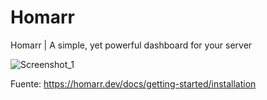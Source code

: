 # Homarr 
Homarr | A simple, yet powerful dashboard for your server

![Screenshot_1](https://github.com/user-attachments/assets/5a3ec085-2644-475e-9b5a-b031e70d9330)

Fuente: https://homarr.dev/docs/getting-started/installation
